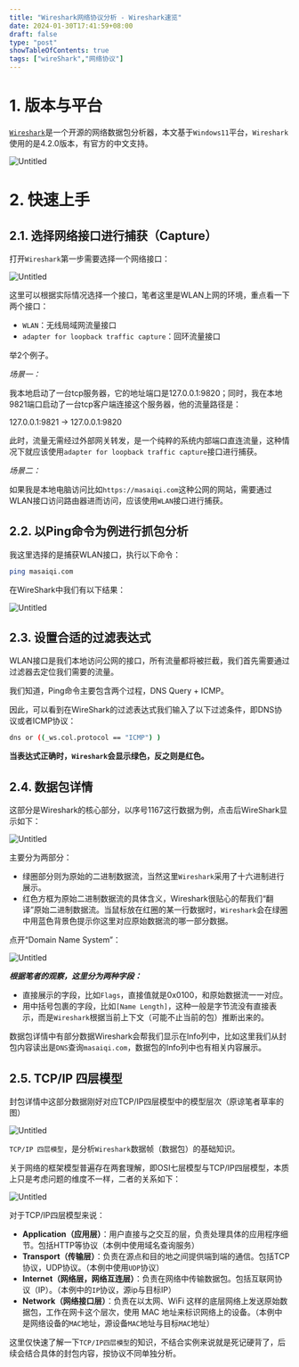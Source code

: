 ```yaml
---
title: "Wireshark网络协议分析 - Wireshark速览"
date: 2024-01-30T17:41:59+08:00
draft: false
type: "post"
showTableOfContents: true
tags: ["wireShark","网络协议"]
---
```


# 1. 版本与平台

[`Wireshark`](https://www.wireshark.org/)是一个开源的网络数据包分析器，本文基于`Windows11`平台，`Wireshark`使用的是4.2.0版本，有官方的中文支持。

![Untitled](https://img.masaiqi.com/202401301816129.png)

# 2. 快速上手

## 2.1. 选择网络接口进行捕获（Capture）

打开`Wireshark`第一步需要选择一个网络接口：

![Untitled](https://img.masaiqi.com/202401301816984.png)

这里可以根据实际情况选择一个接口，笔者这里是WLAN上网的环境，重点看一下两个接口：

- `WLAN`：无线局域网流量接口
- `adapter for loopback traffic capture`：回环流量接口

举2个例子。

*场景一：*

我本地启动了一台tcp服务器，它的地址端口是127.0.0.1:9820；同时，我在本地9821端口启动了一台tcp客户端连接这个服务器，他的流量路径是：

127.0.0.1:9821 → 127.0.0.1:9820

此时，流量无需经过外部网关转发，是一个纯粹的系统内部端口直连流量，这种情况下就应该使用`adapter for loopback traffic capture`接口进行捕获。

*场景二：*

如果我是本地电脑访问比如`https://masaiqi.com`这种公网的网站，需要通过WLAN接口访问路由器进而访问，应该使用`WLAN`接口进行捕获。

## 2.2. 以Ping命令为例进行抓包分析

我这里选择的是捕获WLAN接口，执行以下命令：

```bash
ping masaiqi.com
```

在WireShark中我们有以下结果：

![Untitled](https://img.masaiqi.com/202401301816147.png)

## 2.3. 设置合适的过滤表达式

WLAN接口是我们本地访问公网的接口，所有流量都将被拦截，我们首先需要通过过滤器去定位我们需要的流量。

我们知道，Ping命令主要包含两个过程，DNS Query + ICMP。

因此，可以看到在WireShark的过滤表达式我们输入了以下过滤条件，即DNS协议或者ICMP协议：

```bash
dns or ((_ws.col.protocol == "ICMP") )
```

**当表达式正确时，`Wireshark`会显示绿色，反之则是红色。**

## 2.4. 数据包详情

这部分是Wireshark的核心部分，以序号1167这行数据为例，点击后WireShark显示如下：

![Untitled](https://img.masaiqi.com/202401301816099.png)

主要分为两部分：

- 绿圈部分则为原始的二进制数据流，当然这里`Wireshark`采用了十六进制进行展示。
- 红色方框为原始二进制数据流的具体含义，Wireshark很贴心的帮我们“翻译”原始二进制数据流。当鼠标放在红圈的某一行数据时，`Wireshark`会在绿圈中用蓝色背景色提示你这里对应原始数据流的哪一部分数据。

点开“Domain Name System”：

![Untitled](https://img.masaiqi.com/202401301816806.png)

***根据笔者的观察，这里分为两种字段：***

- 直接展示的字段，比如`Flags`，直接值就是0x0100，和原始数据流一一对应。
- 用中括号包裹的字段，比如`[Name Length]`，这种一般是字节流没有直接表示，而是`Wireshark`根据当前上下文（可能不止当前的包）推断出来的。

数据包详情中有部分数据Wireshark会帮我们显示在Info列中，比如这里我们从封包内容读出是`DNS`查询`masaiqi.com`，数据包的Info列中也有相关内容展示。

## 2.5. TCP/IP 四层模型

封包详情中这部分数据刚好对应TCP/IP四层模型中的模型层次（原谅笔者草率的图）

![Untitled](https://img.masaiqi.com/202401301816354.png)

`TCP/IP 四层模型`，是分析`Wireshark`数据帧（数据包）的基础知识。

关于网络的框架模型普遍存在两套理解，即OSI七层模型与TCP/IP四层模型，本质上只是考虑问题的维度不一样，二者的关系如下：

![Untitled](https://img.masaiqi.com/202401301816058.png)

对于TCP/IP四层模型来说：

- **Application（应用层）**：用户直接与之交互的层，负责处理具体的应用程序细节。包括HTTP等协议（本例中使用域名查询服务）
- **Transport（传输层）**：负责在源点和目的地之间提供端到端的通信。包括TCP协议，UDP协议。（本例中使用`UDP`协议）
- **Internet（网络层，网络互连层）**：负责在网络中传输数据包。包括互联网协议（IP）。（本例中的`IP`协议，源ip与目标IP）
- **Network（网络接口层）**：负责在以太网、WiFi 这样的底层网络上发送原始数据包，工作在网卡这个层次，使用 MAC 地址来标识网络上的设备。（本例中是网络设备的`MAC`地址，源设备`MAC`地址与目标`MAC`地址）

这里仅快速了解一下`TCP/IP四层模型`的知识，不结合实例来说就是死记硬背了，后续会结合具体的封包内容，按协议不同单独分析。